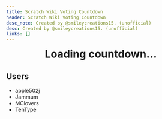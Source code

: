 ```yaml
---
title: Scratch Wiki Voting Countdown
header: Scratch Wiki Voting Countdown
desc_note: Created by @smileycreations15. (unofficial)
desc: Created by @smileycreations15. (unofficial)
links: []
---
```

<h1 id="countdown" style="text-align: center;margin-top: 0px;">Loading countdown...</h1>

## Users

- apple502j
- Jammum
- MClovers
- TenType


<script>
// Set the date we're counting down to
var countDownDate = new Date("19 October, 2019 00:00:00 UTC+0000").getTime();

// Update the count down every 1 second
var x = setInterval(function() {

  // Get today's date and time
  var now = new Date().getTime();
    
  // Find the distance between now and the count down date
  var distance = countDownDate - now;
    
  // Time calculations for days, hours, minutes and seconds
  var days = Math.floor(distance / (1000 * 60 * 60 * 24));
  var hours = Math.floor((distance % (1000 * 60 * 60 * 24)) / (1000 * 60 * 60));
  var minutes = Math.floor((distance % (1000 * 60 * 60)) / (1000 * 60));
  var seconds = Math.floor((distance % (1000 * 60)) / 1000);
    
  // Output the result in an element with id="demo"
  document.getElementById("countdown").innerHTML = "Voting opens in: " + days + " days " + hours + " hours "
  + minutes + " minutes " + seconds + " seconds ";
  logger.debug("Voting opens in: " + days + " days " + hours + " hours "
  + minutes + " minutes " + seconds + " seconds ")
    
  // If the count down is over, write some text 
  if (distance < 0) {
    clearInterval(x);
    document.getElementById("countdown").innerHTML = "Voting has opened";
    logger.debug("Voting opened.")
    instantiateOpen()
  }
}, 1000);
function instantiateOpen(){
    logger.success("Initiated close countdown.")

  var countDownDate2 = new Date("26 October, 2019 00:00:00 UTC+0000").getTime();
  y = setInterval(function() {

    // Get today's date and time
    var now = new Date().getTime();

    // Find the distance between now and the count down date
    var distance = countDownDate2 - now;

    // Time calculations for days, hours, minutes and seconds
    var days = Math.floor(distance / (1000 * 60 * 60 * 24));
    var hours = Math.floor((distance % (1000 * 60 * 60 * 24)) / (1000 * 60 * 60));
    var minutes = Math.floor((distance % (1000 * 60 * 60)) / (1000 * 60));
    var seconds = Math.floor((distance % (1000 * 60)) / 1000);

    // Output the result in an element with id="demo"
    document.getElementById("countdown").innerHTML = "Voting closes in: " + days + " days " + hours + " hours "
    + minutes + " minutes " + seconds + " seconds ";
  logger.debug("Voting closes in: " + days + " days " + hours + " hours "
  + minutes + " minutes " + seconds + " seconds ")
    // If the count down is over, write some text 
    if (distance < 0) {
      clearInterval(y);
      document.getElementById("countdown").innerHTML = "Voting has closed.";
        logger.debug("Voting closed.")
    }
  }, 1000);
}
function uuidv4() {
    return 'xxxxxxxx-xxxx-4xxx-yxxx-xxxxxxxxxxxx'.replace(/[xy]/g, function(c) {
        var r = Math.random() * 16 | 0,
            v = c == 'x' ? r : (r & 0x3 | 0x8);
        return v.toString(16);
    });
}

function create_UUID() {
    var dt = new Date().getTime();
    var uuid = 'xxxxxxxx-xxxx-4xxx-yxxx-xxxxxxxxxxxx'.replace(/[xy]/g, function(c) {
        var r = (dt + Math.random() * 16) % 16 | 0;
        dt = Math.floor(dt / 16);
        return (c == 'x' ? r : (r & 0x3 | 0x8)).toString(16);
    });
    return uuid;
}
logger = {}
var consoleCopy = console
logger.event = (e) => {
    consoleCopy.log("%c[Event]%c" + e, "color:#fff;padding:20px;border-radius:12px 0px 0px 12px;background-color:#5f5f5f;", "color:#fff;padding:20px;border-radius:0px 12px 12px 0;background-color:#5f5f5f;")

}
logger.log = (e) => {
    consoleCopy.log("%c[Log]%c" + e, "color:#fff;padding:20px;border-radius:12px 0px 0px 12px;background-color:#5f5f5f;", "color:#fff;padding:20px;border-radius:0px 12px 12px 0;background-color:#5f5f5f;")

}
logger.info = (e) => {
    consoleCopy.log("%c[Info]%c" + e, "color:#fff;padding:20px;border-radius:12px 0px 0px 12px;background-color:#5f5f5f;", "color:#fff;padding:20px;border-radius:0px 12px 12px 0;background-color:#5f5f5f;")

}
logger.debug = (e) => {
    consoleCopy.log("%c[Debug]%c" + e, "color:#fff;padding:20px;border-radius:12px 0px 0px 12px;background-color:#5f5f5f;", "color:#fff;padding:20px;border-radius:0px 12px 12px 0;background-color:#5f5f5f;")

}
logger.success = (e) => {
    consoleCopy.log("%c[Success]%c" + e, "color:#fff;padding:20px;border-radius:12px 0px 0px 12px;background-color:green;", "color:#fff;padding:20px;border-radius:0px 12px 12px 0;background-color:#5f5f5f;")

}
logger.error = (e) => {
    consoleCopy.log("%c[Error]%c" + e, "color:#fff;padding:20px;border-radius:12px 0px 0px 12px;background-color:red;", "color:#fff;padding:20px;border-radius:0px 12px 12px 0;background-color:#5f5f5f;")

}
logger.warn = (e) => {
    consoleCopy.log("%c[Warning]%c" + e, "color:#fff;padding:20px;border-radius:12px 0px 0px 12px;background-color:#b7b700;", "color:#fff;padding:20px;border-radius:0px 12px 12px 0;background-color:#5f5f5f;")

}
    
logger.info("Hi! Want to contribute? Open an issue here: https://github.com/smileycreations15/smileycreations15.github.io/issues")
console.groupCollapsed("Countdown")
logger.success("Initiated start countdown.")
</script>
